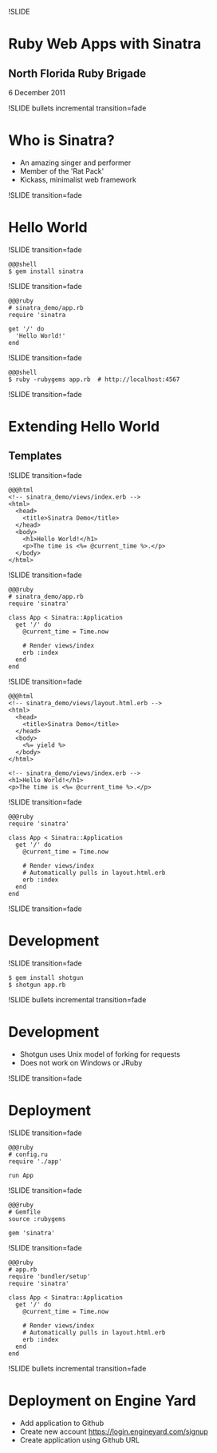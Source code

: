 !SLIDE
# Ruby Web Apps with Sinatra
## North Florida Ruby Brigade
6 December 2011

!SLIDE bullets incremental transition=fade
# Who is Sinatra?

* An amazing singer and performer
* Member of the 'Rat Pack'
* Kickass, minimalist web framework

!SLIDE transition=fade
# Hello World

!SLIDE transition=fade

    @@@shell
    $ gem install sinatra

!SLIDE transition=fade

    @@@ruby
    # sinatra_demo/app.rb
    require 'sinatra
    
    get '/' do
      'Hello World!'
    end
    
!SLIDE transition=fade

    @@@shell
    $ ruby -rubygems app.rb  # http://localhost:4567

!SLIDE transition=fade
# Extending Hello World
## Templates

!SLIDE transition=fade

    @@@html
    <!-- sinatra_demo/views/index.erb -->
    <html>
      <head>
        <title>Sinatra Demo</title>
      </head>
      <body>
        <h1>Hello World!</h1>
        <p>The time is <%= @current_time %>.</p>
      </body>
    </html>
    
!SLIDE transition=fade

    @@@ruby
    # sinatra_demo/app.rb
    require 'sinatra'
    
    class App < Sinatra::Application
      get '/' do
        @current_time = Time.now
      
        # Render views/index
        erb :index
      end
    end
    
!SLIDE transition=fade
  
    @@@html
    <!-- sinatra_demo/views/layout.html.erb -->
    <html>
      <head>
        <title>Sinatra Demo</title>
      </head>
      <body>
        <%= yield %>
      </body>
    </html>
    
    <!-- sinatra_demo/views/index.erb -->
    <h1>Hello World!</h1>
    <p>The time is <%= @current_time %>.</p>
    
!SLIDE transition=fade

    @@@ruby
    require 'sinatra'
    
    class App < Sinatra::Application
      get '/' do
        @current_time = Time.now
      
        # Render views/index
        # Automatically pulls in layout.html.erb
        erb :index
      end
    end
    
!SLIDE transition=fade
# Development

!SLIDE transition=fade

    $ gem install shotgun
    $ shotgun app.rb
    
!SLIDE bullets incremental transition=fade
# Development

* Shotgun uses Unix model of forking for requests
* Does not work on Windows or JRuby

!SLIDE transition=fade
# Deployment

!SLIDE transition=fade

    @@@ruby
    # config.ru
    require './app'
    
    run App
    
!SLIDE transition=fade

    @@@ruby
    # Gemfile
    source :rubygems
    
    gem 'sinatra'
    
!SLIDE transition=fade

    @@@ruby
    # app.rb
    require 'bundler/setup'
    require 'sinatra'
    
    class App < Sinatra::Application
      get '/' do
        @current_time = Time.now
      
        # Render views/index
        # Automatically pulls in layout.html.erb
        erb :index
      end
    end
    
    
!SLIDE bullets incremental transition=fade
# Deployment on Engine Yard

* Add application to Github
* Create new account https://login.engineyard.com/signup
* Create application using Github URL
    
